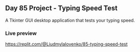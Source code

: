 ## Day 85 Project - Typing Speed Test
A Tkinter GUI desktop application that tests your typing speed.

### Live preview
https://replit.com/@LiudmylaIovenko/85-typing-speed-test

